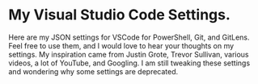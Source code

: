 # My Visual Studio Code Settings.
Here are my JSON settings for VSCode for PowerShell, Git, and GitLens. Feel free to use them, and I would love to hear your thoughts on my settings. My inspiration came from Justin Grote, Trevor Sullivan, various videos, a lot of YouTube, and Googling. I am still tweaking these settings and wondering why some settings are deprecated.
